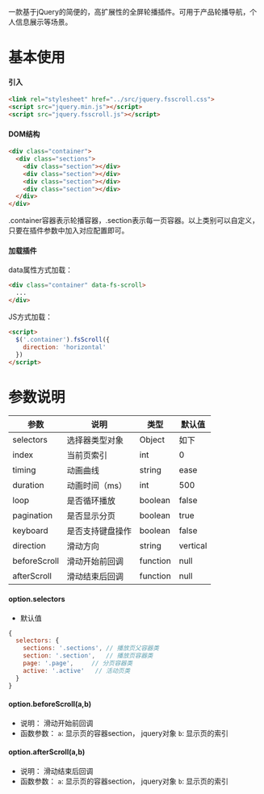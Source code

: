 一款基于jQuery的简便的，高扩展性的全屏轮播插件。可用于产品轮播导航，个人信息展示等场景。

# 基本使用

#### 引入

```html
<link rel="stylesheet" href="../src/jquery.fsscroll.css">
<script src="jquery.min.js"></script>
<script src="jquery.fsscroll.js"></script>
 ```

#### DOM结构

```html
<div class="container">
  <div class="sections">
    <div class="section"></div>
    <div class="section"></div>
    <div class="section"></div>
    <div class="section"></div>
  </div>
</div>
```

.container容器表示轮播容器，.section表示每一页容器。以上类别可以自定义，只要在插件参数中加入对应配置即可。

#### 加载插件

data属性方式加载：

```html
<div class="container" data-fs-scroll>
  ...
</div>
```

JS方式加载：

```html
<script>
  $('.container').fsScroll({
    direction: 'horizontal'
  })
</script>
```

# 参数说明

| 参数 | 说明 | 类型 | 默认值|
| --- | --- | --- | --- |
| selectors|选择器类型对象|Object| 如下 |
| index | 当前页索引 | int | 0|
| timing | 动画曲线 | string | ease|
| duration | 动画时间（ms）| int | 500 |
| loop | 是否循环播放 | boolean | false |
| pagination | 是否显示分页 | boolean | true | 
| keyboard | 是否支持键盘操作 | boolean | false |
| direction | 滑动方向 | string | vertical |
| beforeScroll | 滑动开始前回调 | function | null | 
| afterScroll | 滑动结束后回调 | function | null | 

#### option.selectors

- 默认值

```js
{
  selectors: {
    sections: '.sections', // 播放页父容器类
    section: '.section',   // 播放页容器类
    page: '.page',     // 分页容器类
    active: '.active'   // 活动页类
  }
}

```

#### option.beforeScroll(a,b)

- 说明： 滑动开始前回调
- 函数参数：
 ``a``: 显示页的容器section， jquery对象
 ``b``: 显示页的索引

 #### option.afterScroll(a,b)

- 说明： 滑动结束后回调
- 函数参数：
 ``a``: 显示页的容器section， jquery对象
 ``b``: 显示页的索引
